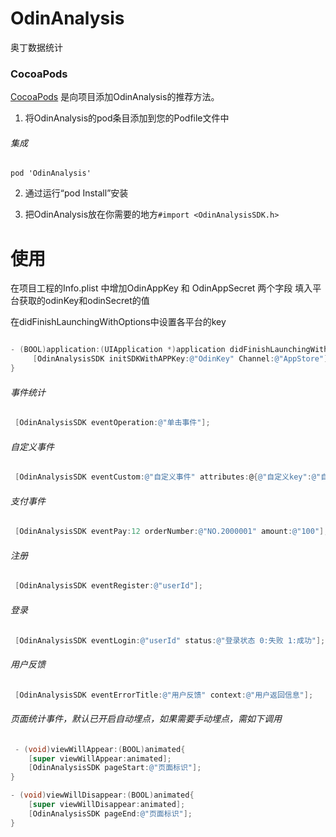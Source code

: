 # OdinAnalysis
奥丁数据统计
### CocoaPods
[CocoaPods](http://cocoapods.org) 是向项目添加OdinAnalysis的推荐方法。

1. 将OdinAnalysis的pod条目添加到您的Podfile文件中

###### 集成
    pod 'OdinAnalysis'
    
2. 通过运行“pod Install”安装

3. 把OdinAnalysis放在你需要的地方`#import <OdinAnalysisSDK.h>`
# 使用
在项目工程的Info.plist 中增加OdinAppKey 和 OdinAppSecret 两个字段
填入平台获取的odinKey和odinSecret的值

在didFinishLaunchingWithOptions中设置各平台的key
```objective-c

- (BOOL)application:(UIApplication *)application didFinishLaunchingWithOptions:(NSDictionary *)launchOptions {
	 [OdinAnalysisSDK initSDKWithAPPKey:@"OdinKey" Channel:@"AppStore"];
}
```
###### 事件统计
```objective-c
 [OdinAnalysisSDK eventOperation:@"单击事件"];
```
 ###### 自定义事件
```objective-c
 [OdinAnalysisSDK eventCustom:@"自定义事件" attributes:@{@"自定义key":@"自定义value"}];
 ```
###### 支付事件
```objective-c
 [OdinAnalysisSDK eventPay:12 orderNumber:@"NO.2000001" amount:@"100"];
```
 ###### 注册
```objective-c
 [OdinAnalysisSDK eventRegister:@"userId"];
```
###### 登录
```objective-c
 [OdinAnalysisSDK eventLogin:@"userId" status:@"登录状态 0:失败 1:成功"];
```
###### 用户反馈
```objective-c
 [OdinAnalysisSDK eventErrorTitle:@"用户反馈" context:@"用户返回信息"];
```
###### 页面统计事件，默认已开启自动埋点，如果需要手动埋点，需如下调用
```objective-c
 - (void)viewWillAppear:(BOOL)animated{
    [super viewWillAppear:animated];
    [OdinAnalysisSDK pageStart:@"页面标识"];
}

- (void)viewWillDisappear:(BOOL)animated{
    [super viewWillDisappear:animated];
    [OdinAnalysisSDK pageEnd:@"页面标识"];
}
```
